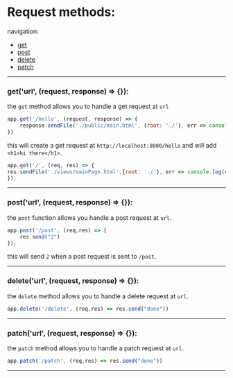 # Request methods:

navigation:

- [get](#geturl-request-response)
- [post](#posturl-request-response)
- [delete](#deleteurl-request-response)
- [patch](#patchurl-request-response)

---

### get('url', (request, response) => {}):

the `get` method allows you to handle a get request at `url` 

```javascript
app.get('/hello', (request, response) => {
    response.sendFile('./public/main.html', {root: './'}, err => console.log(err));
})

```

this will create a get request at `http://localhost:8000/hello` and will add `<h1>hi there</h1>`.

```javascript
app.get('/', (req, res) => {
res.sendFile('./views/mainPage.html',{root: './'}, err => console.log(err));
});
```

---

### post('url', (request, response) => {}):

the `post` function allows you handle a post request at `url`.

```javascript
app.post('/post', (req,res) => {
    res.send("2")
});
```

this will send `2` when a post request is sent to `/post`.

---

### delete('url', (request, response) => {}):

the `delete` method allows you to handle a delete request at `url`.

```javascript
app.delete('/delete', (req,res) => res.send("done"))

```

---

### patch('url', (request, response) => {}):

the `patch` method allows you to handle a patch request at `url`.

```javascript
app.patch('/patch', (req,res) => res.send("done"))
```

---
